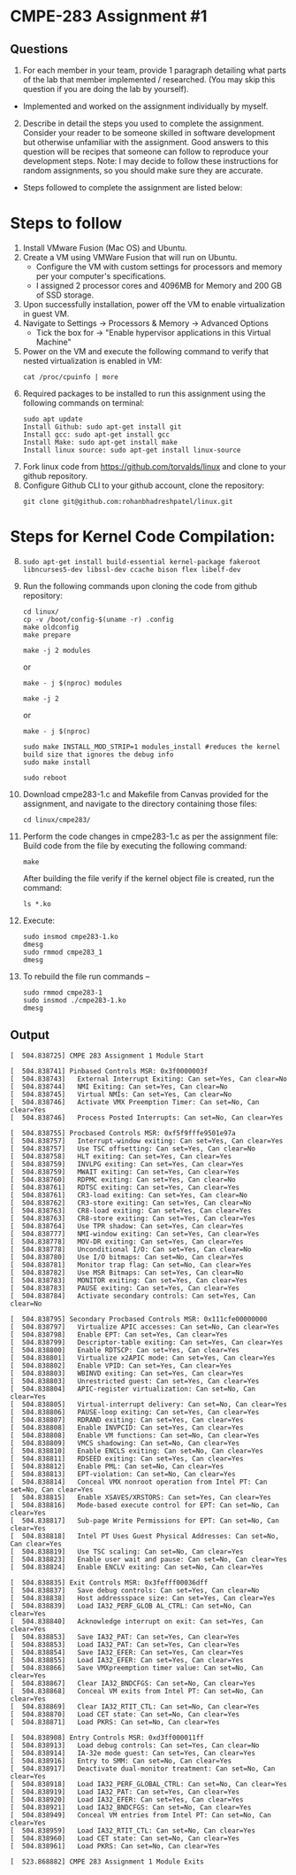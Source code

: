 # CMPE-283 Assignment #1
## Questions
1. For each member in your team, provide 1 paragraph detailing what parts of the lab that member implemented / researched. (You may skip this question if you are doing the lab by yourself).
- Implemented and worked on the assignment individually by myself.

2. Describe in detail the steps you used to complete the assignment. Consider your reader to be someone skilled in software development but otherwise unfamiliar  with the assignment. Good answers to this question will be recipes that someone can follow to reproduce your development steps.
Note: I may decide to follow these instructions for random assignments, so you should make sure they are accurate.
- Steps followed to complete the assignment are listed below: 

# Steps to follow
1. Install VMware Fusion (Mac OS) and Ubuntu.
2. Create a VM using VMWare Fusion that will run on Ubuntu.
    - Configure the VM with custom settings for processors and memory per your computer's specifications. 
    - I assigned 2 processor cores and 4096MB for Memory and 200 GB of SSD storage. 
2. Upon successfully installation, power off the VM to enable virtualization in guest VM.
3. Navigate to Settings -> Processors & Memory -> Advanced Options
    - Tick the box for -> "Enable hypervisor applications in this Virtual Machine"
4. Power on the VM and execute the following command to verify that nested virtualization is enabled in VM:
    ```
    cat /proc/cpuinfo | more
    ```
5. Required packages to be installed to run this assignment using the following commands on terminal:
    ```
    sudo apt update
    Install Github: sudo apt-get install git
    Install gcc: sudo apt-get install gcc
    Install Make: sudo apt-get install make
    Install linux source: sudo apt-get install linux-source
    ```
6. Fork linux code from https://github.com/torvalds/linux and clone to your github repository.
7. Configure Github CLI to your github account, clone the repository:
    ```
    git clone git@github.com:rohanbhadreshpatel/linux.git  
    ```
# Steps for Kernel Code Compilation:
8. ```
   sudo apt-get install build-essential kernel-package fakeroot libncurses5-dev libssl-dev ccache bison flex libelf-dev
   ```
9. Run the following commands upon cloning the code from github repository:
    ```
    cd linux/
    cp -v /boot/config-$(uname -r) .config
    make oldconfig  
    make prepare
    ```
    ```
    make -j 2 modules
    ```
    or 
    ```
    make - j $(nproc) modules
    ```
    ```
    make -j 2 
    ```
    or 
    ```
    make - j $(nproc)
    ```
    ```
    sudo make INSTALL_MOD_STRIP=1 modules_install #reduces the kernel build size that ignores the debug info
    sudo make install
    
    sudo reboot
    ```
10. Download cmpe283-1.c and Makefile from Canvas provided for the assignment, and navigate to the directory containing those files:
    ```
    cd linux/cmpe283/
    ```    
11. Perform the code changes in cmpe283-1.c as per the assignment file:
    Build code from the file by executing the following command:
    ```
    make
    ```
    After building the file verify if the kernel object file is created, run the command:
    ```
    ls *.ko
    ```
12. Execute:
    ```
    sudo insmod cmpe283-1.ko
    dmesg
    sudo rmmod cmpe283_1
    dmesg
    ```
13. To rebuild the file run commands – 
    ```
    sudo rmmod cmpe283-1
    sudo insmod ./cmpe283-1.ko
    dmesg
    ```
## Output
```
[  504.838725] CMPE 283 Assignment 1 Module Start

[  504.838741] Pinbased Controls MSR: 0x3f0000003f
[  504.838743]   External Interrupt Exiting: Can set=Yes, Can clear=No
[  504.838744]   NMI Exiting: Can set=Yes, Can clear=No
[  504.838745]   Virtual NMIs: Can set=Yes, Can clear=No
[  504.838746]   Activate VMX Preemption Timer: Can set=No, Can clear=Yes
[  504.838746]   Process Posted Interrupts: Can set=No, Can clear=Yes

[  504.838755] Procbased Controls MSR: 0xf5f9fffe9501e97a
[  504.838757]   Interrupt-window exiting: Can set=Yes, Can clear=Yes
[  504.838757]   Use TSC offsetting: Can set=Yes, Can clear=No
[  504.838758]   HLT exiting: Can set=Yes, Can clear=Yes
[  504.838759]   INVLPG exiting: Can set=Yes, Can clear=Yes
[  504.838759]   MWAIT exiting: Can set=Yes, Can clear=Yes
[  504.838760]   RDPMC exiting: Can set=Yes, Can clear=No
[  504.838761]   RDTSC exiting: Can set=Yes, Can clear=Yes
[  504.838761]   CR3-load exiting: Can set=Yes, Can clear=No
[  504.838762]   CR3-store exiting: Can set=Yes, Can clear=No
[  504.838763]   CR8-load exiting: Can set=Yes, Can clear=Yes
[  504.838763]   CR8-store exiting: Can set=Yes, Can clear=Yes
[  504.838764]   Use TPR shadow: Can set=Yes, Can clear=Yes
[  504.838777]   NMI-window exiting: Can set=Yes, Can clear=Yes
[  504.838778]   MOV-DR exiting: Can set=Yes, Can clear=Yes
[  504.838778]   Unconditional I/O: Can set=Yes, Can clear=No
[  504.838780]   Use I/O bitmaps: Can set=No, Can clear=Yes
[  504.838781]   Monitor trap flag: Can set=No, Can clear=Yes
[  504.838782]   Use MSR Bitmaps: Can set=Yes, Can clear=No
[  504.838783]   MONITOR exiting: Can set=Yes, Can clear=Yes
[  504.838783]   PAUSE exiting: Can set=Yes, Can clear=Yes
[  504.838784]   Activate secondary controls: Can set=Yes, Can clear=No

[  504.838795] Secondary Procbased Controls MSR: 0x111cfe00000000
[  504.838797]   Virtualize APIC accesses: Can set=No, Can clear=Yes
[  504.838798]   Enable EPT: Can set=Yes, Can clear=Yes
[  504.838799]   Descriptor-table exiting: Can set=Yes, Can clear=Yes
[  504.838800]   Enable RDTSCP: Can set=Yes, Can clear=Yes
[  504.838801]   Virtualize x2APIC mode: Can set=Yes, Can clear=Yes
[  504.838802]   Enable VPID: Can set=Yes, Can clear=Yes
[  504.838803]   WBINVD exiting: Can set=Yes, Can clear=Yes
[  504.838803]   Unrestricted guest: Can set=Yes, Can clear=Yes
[  504.838804]   APIC-register virtualization: Can set=No, Can clear=Yes
[  504.838805]   Virtual-interrupt delivery: Can set=No, Can clear=Yes
[  504.838806]   PAUSE-loop exiting: Can set=Yes, Can clear=Yes
[  504.838807]   RDRAND exiting: Can set=Yes, Can clear=Yes
[  504.838808]   Enable INVPCID: Can set=Yes, Can clear=Yes
[  504.838808]   Enable VM functions: Can set=No, Can clear=Yes
[  504.838809]   VMCS shadowing: Can set=No, Can clear=Yes
[  504.838810]   Enable ENCLS exiting: Can set=No, Can clear=Yes
[  504.838811]   RDSEED exiting: Can set=Yes, Can clear=Yes
[  504.838812]   Enable PML: Can set=No, Can clear=Yes
[  504.838813]   EPT-violation: Can set=No, Can clear=Yes
[  504.838814]   Conceal VMX nonroot operation from Intel PT: Can set=No, Can clear=Yes
[  504.838815]   Enable XSAVES/XRSTORS: Can set=Yes, Can clear=Yes
[  504.838816]   Mode-based execute control for EPT: Can set=No, Can clear=Yes
[  504.838817]   Sub-page Write Permissions for EPT: Can set=No, Can clear=Yes
[  504.838818]   Intel PT Uses Guest Physical Addresses: Can set=No, Can clear=Yes
[  504.838819]   Use TSC scaling: Can set=No, Can clear=Yes
[  504.838823]   Enable user wait and pause: Can set=No, Can clear=Yes
[  504.838824]   Enable ENCLV exiting: Can set=No, Can clear=Yes

[  504.838835] Exit Controls MSR: 0x3fefff00036dff
[  504.838837]   Save debug controls: Can set=Yes, Can clear=No
[  504.838838]   Host addressspace size: Can set=Yes, Can clear=Yes
[  504.838839]   Load IA32_PERF_GLOB AL_CTRL: Can set=No, Can clear=Yes
[  504.838840]   Acknowledge interrupt on exit: Can set=Yes, Can clear=Yes
[  504.838853]   Save IA32_PAT: Can set=Yes, Can clear=Yes
[  504.838853]   Load IA32_PAT: Can set=Yes, Can clear=Yes
[  504.838854]   Save IA32_EFER: Can set=Yes, Can clear=Yes
[  504.838855]   Load IA32_EFER: Can set=Yes, Can clear=Yes
[  504.838866]   Save VMXpreemption timer value: Can set=No, Can clear=Yes
[  504.838867]   Clear IA32_BNDCFGS: Can set=No, Can clear=Yes
[  504.838868]   Conceal VM exits from Intel PT: Can set=No, Can clear=Yes
[  504.838869]   Clear IA32_RTIT_CTL: Can set=No, Can clear=Yes
[  504.838870]   Load CET state: Can set=No, Can clear=Yes
[  504.838871]   Load PKRS: Can set=No, Can clear=Yes

[  504.838908] Entry Controls MSR: 0xd3ff000011ff
[  504.838913]   Load debug controls: Can set=Yes, Can clear=No
[  504.838914]   IA-32e mode guest: Can set=Yes, Can clear=Yes
[  504.838916]   Entry to SMM: Can set=No, Can clear=Yes
[  504.838917]   Deactivate dual-monitor treatment: Can set=No, Can clear=Yes
[  504.838918]   Load IA32_PERF_GLOBAL_CTRL: Can set=No, Can clear=Yes
[  504.838919]   Load IA32_PAT: Can set=Yes, Can clear=Yes
[  504.838920]   Load IA32_EFER: Can set=Yes, Can clear=Yes
[  504.838921]   Load IA32_BNDCFGS: Can set=No, Can clear=Yes
[  504.838949]   Conceal VM entries from Intel PT: Can set=No, Can clear=Yes
[  504.838959]   Load IA32_RTIT_CTL: Can set=No, Can clear=Yes
[  504.838960]   Load CET state: Can set=No, Can clear=Yes
[  504.838961]   Load PKRS: Can set=No, Can clear=Yes

[  523.868882] CMPE 283 Assignment 1 Module Exits
```

